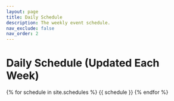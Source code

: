 ```yaml
---
layout: page
title: Daily Schedule
description: The weekly event schedule.
nav_exclude: false
nav_order: 2
---
```


# Daily Schedule (Updated Each Week)

{% for schedule in site.schedules %}
{{ schedule }}
{% endfor %}
